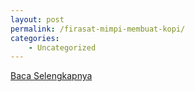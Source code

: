 ```yaml
---
layout: post
permalink: /firasat-mimpi-membuat-kopi/
categories:
    - Uncategorized
---
```


[Baca Selengkapnya](/08)